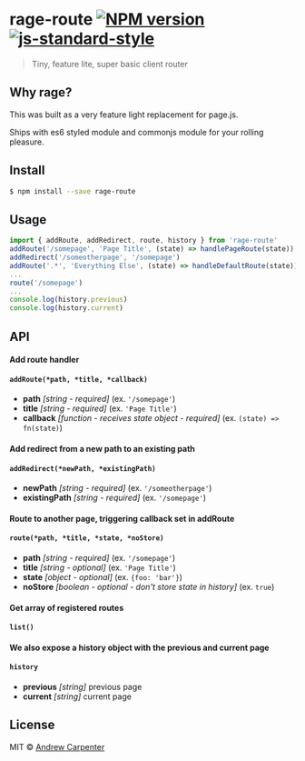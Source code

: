 # rage-route [![NPM version](https://badge.fury.io/js/rage-route.svg)](https://npmjs.org/package/rage-route)   [![js-standard-style](https://img.shields.io/badge/code%20style-standard-brightgreen.svg?style=flat)](https://github.com/feross/standard)   

> Tiny, feature lite, super basic client router

## Why rage?

This was built as a very feature light replacement for page.js.

Ships with es6 styled module and commonjs module for your rolling pleasure.

## Install

```sh
$ npm install --save rage-route
```

## Usage

```js
import { addRoute, addRedirect, route, history } from 'rage-route'
addRoute('/somepage', 'Page Title', (state) => handlePageRoute(state))
addRedirect('/someotherpage', '/somepage')
addRoute('.*', 'Everything Else', (state) => handleDefaultRoute(state))
...
route('/somepage')
...
console.log(history.previous)
console.log(history.current)
```

## API

#### Add route handler

#### `addRoute(*path, *title, *callback)`

- **path** *[string - required]* (ex. `'/somepage'`)
- **title** *[string - required]* (ex. `'Page Title'`)
- **callback** *[function - receives state object - required]* (ex. `(state) => fn(state)`)

#### Add redirect from a new path to an existing path

#### `addRedirect(*newPath, *existingPath)`

- **newPath** *[string - required]* (ex. `'/someotherpage'`)
- **existingPath** *[string - required]* (ex. `'/somepage'`)

#### Route to another page, triggering callback set in addRoute

#### `route(*path, *title, *state, *noStore)`

- **path** *[string - required]* (ex. `'/somepage'`)
- **title** *[string - optional]* (ex. `'Page Title'`)
- **state** *[object - optional]* (ex. `{foo: 'bar'}`)
- **noStore** *[boolean - optional - don't store state in history]* (ex. `true`)

#### Get array of registered routes

#### `list()`

#### We also expose a history object with the previous and current page

#### `history`

- **previous** *[string]* previous page
- **current** *[string]* current page

## License

MIT © [Andrew Carpenter](https://github.com/doesdev)
